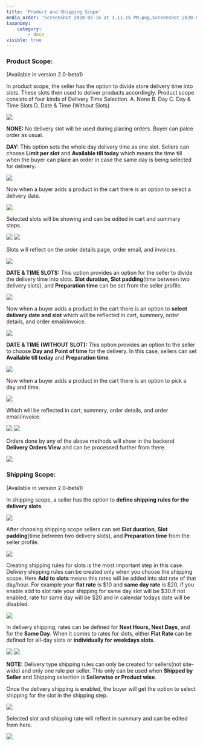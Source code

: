 ```yaml
---
title: 'Product and Shipping Scope'
media_order: 'Screenshot 2020-05-16 at 3.11.15 PM.png,Screenshot 2020-05-16 at 3.25.35 PM.png,Screenshot 2020-05-16 at 3.37.02 PM.png,unnamed.png,Screenshot 2020-05-16 at 3.42.58 PM.png,Screenshot 2020-05-16 at 3.46.11 PM.png,Screenshot 2020-05-16 at 7.03.27 PM.png,Screenshot 2020-05-16 at 7.05.54 PM.png,Screenshot 2020-05-16 at 7.13.12 PM.png,unnamed (1).png,unnamed (2).png,Screenshot 2020-05-16 at 7.24.17 PM.png,Screenshot 2020-05-16 at 7.28.22 PM.png,Screenshot 2020-05-16 at 7.36.27 PM.png,Screenshot 2020-05-16 at 7.03.27 PM (1).png,Screenshot 2020-05-16 at 7.54.41 PM.png,unnamed (3).png,Screenshot 2020-05-16 at 8.03.16 PM.png,Screenshot 2020-05-16 at 8.13.53 PM.png,Screenshot 2020-05-16 at 8.16.37 PM.png'
taxonomy:
    category:
        - docs
visible: true
---
```


### Product Scope:
(Available in version 2.0-beta1)

In product scope, the seller has the option to divide store delivery time into slots.  These slots then used to deliver products accordingly. Product scope consists of four kinds of Delivery Time Selection.
A. None
B. Day
C. Day & Time Slots
D. Date & Time (Without Slots) 

![](Screenshot%202020-05-16%20at%203.11.15%20PM.png)

**NONE:**  No delivery slot will be used during placing orders. Buyer can palce order as usual.

**DAY:**  This option sets the whole day delivery time as one slot. Sellers can choose **Limit per slot** and **Available till today** which means the time till when the buyer can place an order in case the same day is being selected for delivery.

![](Screenshot%202020-05-16%20at%203.25.35%20PM.png)

Now when a buyer adds a product in the cart there is an option to select a delivery date. 

![](Screenshot%202020-05-16%20at%203.37.02%20PM.png)

Selected slots will be showing and can be edited in cart and summary steps.

![](unnamed.png)
![](Screenshot%202020-05-16%20at%203.42.58%20PM.png)

Slots will reflect on the order details page, order email, and invoices.

![](Screenshot%202020-05-16%20at%203.46.11%20PM.png)

**DATE & TIME SLOTS:**  This option provides an option for the seller to divide the delivery time into slots. **Slot duration, Slot padding**(time between two delivery slots), and **Preparation time** can be set from the seller profile.

![](Screenshot%202020-05-16%20at%207.03.27%20PM.png)

Now when a buyer adds a product in the cart there is an option to **select delivery date and slot** which will be reflected in cart, summery, order details, and order email/invoice.

![](Screenshot%202020-05-16%20at%207.05.54%20PM.png)


**DATE & TIME (WITHOUT SLOT):**  This option provides an option to the seller to choose **Day and Point of time** for the delivery. In this case, sellers can set **Available till today** and **Preparation time**.

![](Screenshot%202020-05-16%20at%207.13.12%20PM.png)

Now when a buyer adds a product in the cart there is an option to pick a day and time.

![](unnamed%20%281%29.png)

Which will be reflected in cart, summery, order details, and order email/invoice.

![](unnamed%20%282%29.png)
![](Screenshot%202020-05-16%20at%207.24.17%20PM.png)

Orders done by any of the above methods will show in the backend **Delivery Orders View** and can be processed further from there. 

![](Screenshot%202020-05-16%20at%207.28.22%20PM.png)






### Shipping Scope:
(Available in version 2.0-beta1)

In shipping scope, a seller has the option to **define shipping rules for the delivery slots**. 

![](Screenshot%202020-05-16%20at%207.36.27%20PM.png)

After choosing shipping scope sellers can set **Slot duration**, **Slot padding**(time between two delivery slots), and **Preparation time** from the seller profile.

![](Screenshot%202020-05-16%20at%207.03.27%20PM%20%281%29.png)

Creating shipping rules for slots is the most important step in this case. Delivery shipping rules can be created only when you choose the shipping scope.
Here **Add to slots**  means this rates will be added into slot rate of that day/hour. For example your **flat rate** is $10 and **same day rate** is $20, if you enable add to slot rate your shipping for same day slot will be $30.If not enabled, rate for same day will be $20 and in calendar todays date will be disabled.

![](Screenshot%202020-05-16%20at%207.54.41%20PM.png)

In delivery shipping, rates can be defined for **Next Hours, Next Days**, and for the **Same Day**. When it comes to rates for slots, either **Flat Rate** can be defined for all-day slots or **individually for weekdays slots**.

![](unnamed%20%283%29.png)
![](Screenshot%202020-05-16%20at%208.03.16%20PM.png)

**NOTE:**  Delivery type shipping rules can only be created for sellers(not site-wide) and only one rule per seller. This only can be used when **Shipped by Seller** and Shipping selection is **Sellerwise or Product wise**.

Once the delivery shipping is enabled, the buyer will get the option to select shipping for the slot in the shipping step.

![](Screenshot%202020-05-16%20at%208.13.53%20PM.png)

Selected slot and shipping rate will reflect in summary and can be edited from here.

![](Screenshot%202020-05-16%20at%208.16.37%20PM.png)